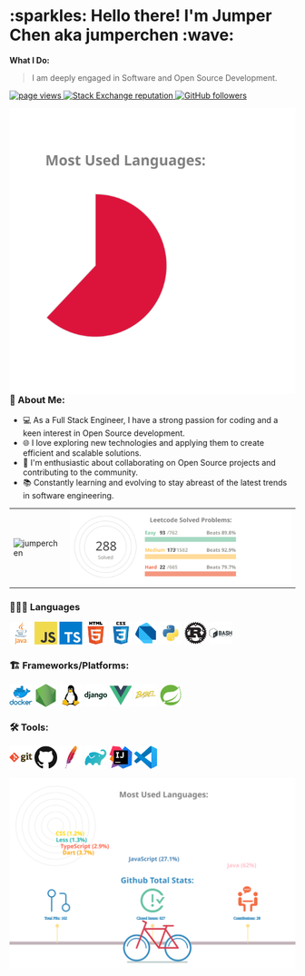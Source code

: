 <h1 align="left" id="jumperchen-title">:sparkles: Hello there! I'm Jumper Chen aka jumperchen :wave:</h1>
<p><strong>What I Do:</strong><br></p>

> I am deeply engaged in Software and Open Source Development.

<p align="left">
  <a href="https://github.com/jumperchen/jumperchen">
    <img src="https://komarev.com/ghpvc/?username=jumperchen" alt="page views" />
  </a>
  <a href="https://stackoverflow.com/users/510515">
    <img alt="Stack Exchange reputation" src="https://img.shields.io/stackexchange/stackoverflow/r/510515?color=orange&label=reputation&logo=stackoverflow">
  </a>
  <a href="https://github.com/jumperchen?tab=followers">
    <img alt="GitHub followers" src="https://img.shields.io/github/followers/jumperchen?style=flat&logo=github">
  </a>
</p>

<a href="#jumperchen-title">
  <img src="https://raw.githubusercontent.com/jumperchen/jumperchen/main/assets/github-languages-pie-chart.svg"  align="right"/>
</a> 

<h3>&#x1F9D1;&#x200D About Me:</h3>

<ul>
    <li>💻 As a Full Stack Engineer, I have a strong passion for coding and a keen interest in Open Source development.</li>
    <li>🌐 I love exploring new technologies and applying them to create efficient and scalable solutions.</li>
    <li>🤝 I'm enthusiastic about collaborating on Open Source projects and contributing to the community.</li>
    <li>📚 Constantly learning and evolving to stay abreast of the latest trends in software engineering.</li>
</ul>

<table>
  <tr>
    <td><img src="https://github-readme-stats.vercel.app/api?username=jumperchen&show_icons=true&include_all_commits=true&theme=buefy&hide_border=true" alt="jumperchen"></td>
    <td><img src="https://raw.githubusercontent.com/jumperchen/jumperchen/main/assets/leetcode-total-info-circle.svg"  alt="jumperchen">
    </td>
  </tr>
</table>



### 👨🏻‍💻 Languages
<code><img height="40" src="https://raw.githubusercontent.com/github/explore/a4e02bbedb1c786b190dc1c1d2267dcb8e58dceb/topics/java/java.png"></code>
<code><img height="40" src="https://raw.githubusercontent.com/github/explore/a4e02bbedb1c786b190dc1c1d2267dcb8e58dceb/topics/javascript/javascript.png"></code>
<code><img height="40" src="https://raw.githubusercontent.com/github/explore/a4e02bbedb1c786b190dc1c1d2267dcb8e58dceb/topics/typescript/typescript.png"></code>
<code><img height="40" src="https://raw.githubusercontent.com/github/explore/a4e02bbedb1c786b190dc1c1d2267dcb8e58dceb/topics/html/html.png"></code>
<code><img height="40" src="https://raw.githubusercontent.com/github/explore/a4e02bbedb1c786b190dc1c1d2267dcb8e58dceb/topics/css/css.png"></code>
<code><img height="40" src="https://raw.githubusercontent.com/github/explore/a4e02bbedb1c786b190dc1c1d2267dcb8e58dceb/topics/dart/dart.png"></code>
<code><img height="40" src="https://raw.githubusercontent.com/github/explore/a4e02bbedb1c786b190dc1c1d2267dcb8e58dceb/topics/python/python.png"></code>
<code><img height="40" src="https://raw.githubusercontent.com/github/explore/a4e02bbedb1c786b190dc1c1d2267dcb8e58dceb/topics/rust/rust.png"></code>
<code><img height="40" src="https://raw.githubusercontent.com/github/explore/a4e02bbedb1c786b190dc1c1d2267dcb8e58dceb/topics/bash/bash.png"></code>
<br/>

### &#x1F3D7;&#xFE0F; Frameworks/Platforms:
<code><img height="40" src="https://raw.githubusercontent.com/github/explore/a4e02bbedb1c786b190dc1c1d2267dcb8e58dceb/topics/docker/docker.png"></code>
<code><img height="40" src="https://raw.githubusercontent.com/github/explore/a4e02bbedb1c786b190dc1c1d2267dcb8e58dceb/topics/nodejs/nodejs.png"></code>
<code><img height="40" src="https://raw.githubusercontent.com/github/explore/a4e02bbedb1c786b190dc1c1d2267dcb8e58dceb/topics/linux/linux.png"></code>
<code><img height="40" src="https://raw.githubusercontent.com/github/explore/a4e02bbedb1c786b190dc1c1d2267dcb8e58dceb/topics/django/django.png"></code>
<code><img height="40" src="https://raw.githubusercontent.com/github/explore/a4e02bbedb1c786b190dc1c1d2267dcb8e58dceb/topics/vue/vue.png"></code>
<code><img height="40" src="https://raw.githubusercontent.com/github/explore/a4e02bbedb1c786b190dc1c1d2267dcb8e58dceb/topics/babel/babel.png"></code>
<code><img height="40" src="https://raw.githubusercontent.com/github/explore/a4e02bbedb1c786b190dc1c1d2267dcb8e58dceb/topics/spring/spring.png"></code>
<br/>  

### &#x1F6E0;&#xFE0F; Tools:
<code><img height="40" src="https://raw.githubusercontent.com/github/explore/a4e02bbedb1c786b190dc1c1d2267dcb8e58dceb/topics/git/git.png"></code>
<code><img height="40" src="https://raw.githubusercontent.com/github/explore/a4e02bbedb1c786b190dc1c1d2267dcb8e58dceb/topics/github/github.png"></code>
<code><img height="40" src="https://raw.githubusercontent.com/github/explore/a4e02bbedb1c786b190dc1c1d2267dcb8e58dceb/topics/maven/maven.png"></code>
<code><img height="40" src="https://raw.githubusercontent.com/github/explore/a4e02bbedb1c786b190dc1c1d2267dcb8e58dceb/topics/gradle/gradle.png"></code>
<code><img height="40" src="https://raw.githubusercontent.com/github/explore/a4e02bbedb1c786b190dc1c1d2267dcb8e58dceb/topics/intellij-idea/intellij-idea.png"></code>
<code><img height="40" src="https://raw.githubusercontent.com/github/explore/a4e02bbedb1c786b190dc1c1d2267dcb8e58dceb/topics/visual-studio-code/visual-studio-code.png"></code>

<img src="https://raw.githubusercontent.com/jumperchen/jumperchen/main/assets/github-languages-sledge.svg" align="left"/>
<img src="https://raw.githubusercontent.com/jumperchen/jumperchen/main/assets/github-total-bicycle.svg">
